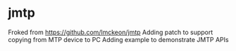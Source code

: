 # jmtp
Froked from https://github.com/lmckeon/jmtp
Adding patch to support copying from MTP device to PC
Adding example to demonstrate JMTP APIs
